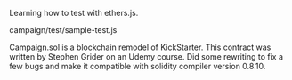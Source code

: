 Learning how to test with ethers.js.

campaign/test/sample-test.js

Campaign.sol is a blockchain remodel of KickStarter. This contract was written by Stephen Grider on an Udemy course. Did some rewriting to fix a few bugs and make it compatible with solidity compiler version 0.8.10.